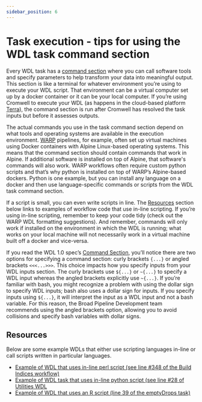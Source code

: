 ```yaml
---
sidebar_position: 6
---
```


# Task execution - tips for using the WDL task command section
Every WDL task has a [command section](https://github.com/openwdl/wdl/blob/main/versions/1.0/SPEC.md#command-section) where you can call software tools and specify parameters to help transform your data into meaningful output. This section is like a terminal for whatever environment you’re using to execute your WDL script. That environment can be a virtual computer set up by a docker container or it can be your local computer. If you’re using Cromwell to execute your WDL (as happens in the cloud-based platform [Terra](app.terra.bio)), the command section is run after Cromwell has resolved the task inputs but before it assesses outputs. 

The actual commands you use in the task command section depend on what tools and operating systems are available in the execution environment. [WARP](https://github.com/broadinstitute/warp/tree/master) pipelines, for example, often set up virtual machines using Docker containers with Alpine Linux-based operating systems. This means that the command section should contain commands that work in Alpine. If additional software is installed on top of Alpine, that software's commands will also work. WARP workflows often require custom python scripts and that’s why python is installed on top of WARP’s Alpine-based dockers. Python is one example, but you can install any language on a docker and then use language-specific commands or scripts from the WDL task command section.

If a script is small, you can even write scripts in line. The [Resources](#resources) section below links to examples of workflow code that use in-line scripting. If you’re using in-line scripting, remember to keep your code tidy (check out the WARP WDL formatting suggestions). And remember, commands will only work if installed on the environment in which the WDL is running; what works on your local machine will not necessarily work in a virtual machine built off a docker and vice-versa.  

If you read the WDL 1.0 spec’s [Command Section](https://github.com/openwdl/wdl/blob/main/versions/1.0/SPEC.md#command-section), you’ll notice there are two options for specifying a command section: curly brackets `{...}` or angled brackets `<<<...>>>`. This choice impacts how you specify inputs from your WDL inputs section. The curly brackets use `${...}` or `~{...}` to specify a WDL input whereas the angled brackets explicitly use `~{...}`. If you’re familiar with bash, you might recognize a problem with using the dollar sign to specify WDL inputs; bash also uses a dollar sign for inputs. If you specify inputs using `${...}`, it will interpret the input as a WDL input and not a bash variable. For this reason, the Broad Pipeline Development team recommends using the angled brackets option, allowing you to avoid collisions and specify bash variables with dollar signs.

## Resources
Below are some example WDLs that either use scripting languages in-line or call scripts written in particular languages.

* [Example of WDL that uses in-line perl script (see line #348 of the Build Indices workflow)](https://github.com/broadinstitute/warp/blob/master/pipelines/skylab/build_indices/BuildIndices.wdl)
* [Example of WDL task that uses in-line python script (see line #28 of Utilities WDL](https://github.com/broadinstitute/warp/blob/master/tasks/broad/Utilities.wdl)
* [Example of WDL that uses an R script (line 39 of the emptyDrops task)](https://github.com/broadinstitute/warp/blob/master/tasks/skylab/RunEmptyDrops.wdl)
